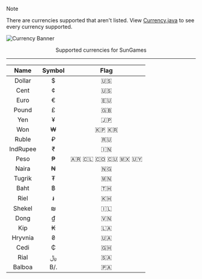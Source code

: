 <!-- Note -->
>[!NOTE]
>There are currencies supported that aren't listed. View [Currency.java](src/games/Currency.java) to see every currency supported.

<!-- Banner -->
![Currency Banner](https://github.com/user-attachments/assets/d9ca16da-be79-4a3e-a281-1a91ae6f50fd)
<div align="center">Supported currencies for SunGames</div>

---

<!-- Table -->
<div align="center">

| Name | Symbol | Flag |
|:----:|:------:|:----:|
| Dollar | $ | 🇺🇸 |
| Cent | ¢ | 🇺🇸 |
| Euro | € | 🇪🇺 |
| Pound | £ | 🇬🇧 |
| Yen | ¥ | 🇯🇵 |
| Won | ₩ | 🇰🇵 🇰🇷 |
| Ruble | ₽ | 🇷🇺 |
| IndRupee | ₹ | 🇮🇳 |
| Peso | ₱ | 🇦🇷 🇨🇱 🇨🇴 🇨🇺 🇲🇽 🇺🇾 |
| Naira | ₦ | 🇳🇬 |
| Tugrik | ₮ | 🇲🇳 |
| Baht | ฿ | 🇹🇭 |
| Riel | ៛ | 🇰🇭 |
| Shekel | ₪ | 🇮🇱 |
| Dong | ₫ | 🇻🇳 |
| Kip | ₭ | 🇱🇦 |
| Hryvnia | ₴ | 🇺🇦 |
| Cedi | ₵ | 🇬🇭 |
| Rial | ﷼ | 🇸🇦 |
| Balboa | B/. | 🇵🇦 |

</div>
